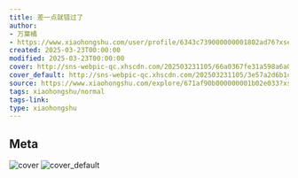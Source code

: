 ```yaml
---
title: 差一点就错过了
author:
- 万葉橘
- https://www.xiaohongshu.com/user/profile/6343c739000000001802ad76?xsec_token=undefined
created: 2025-03-23T00:00:00
modified: 2025-03-23T00:00:00
cover: http://sns-webpic-qc.xhscdn.com/202503231105/66a0367fe31a598a6a0595621fa3c619/1040g008319ba0sd0mc6g5oq3ossm5bbm3epa7h0!nc_n_webp_prv_1
cover_default: http://sns-webpic-qc.xhscdn.com/202503231105/3e57a2d6b1c5d2701c2164cd6fda0c55/1040g008319ba0sd0mc6g5oq3ossm5bbm3epa7h0!nc_n_webp_mw_1
source: https://www.xiaohongshu.com/explore/671af90b000000001b02e033?xsec_token=ABYR0nZXpIhW-1ikRk215p1EbjwG3piRIV-g6DlE0BNZQ=
tags: xiaohongshu/normal
tags-link:
type: xiaohongshu
---
```


## Meta

![cover](http://sns-webpic-qc.xhscdn.com/202503231105/66a0367fe31a598a6a0595621fa3c619/1040g008319ba0sd0mc6g5oq3ossm5bbm3epa7h0!nc_n_webp_prv_1)
![cover_default](http://sns-webpic-qc.xhscdn.com/202503231105/3e57a2d6b1c5d2701c2164cd6fda0c55/1040g008319ba0sd0mc6g5oq3ossm5bbm3epa7h0!nc_n_webp_mw_1)
